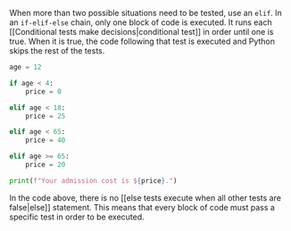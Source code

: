 When more than two possible situations need to be tested, use an `elif`. In an `if-elif-else` chain, only one block of code is executed. It runs each [[Conditional tests make decisions|conditional test]] in order until one is true. When it is true, the code following that test is executed and Python skips the rest of the tests.

```python
age = 12

if age < 4:
    price = 0

elif age < 18:
    price = 25

elif age < 65:
    price = 40

elif age >= 65:
    price = 20

print(f"Your admission cost is ${price}.")
```

In the code above, there is no [[else tests execute when all other tests are false|else]] statement. This means that every block of code must pass a specific test in order to be executed. 

